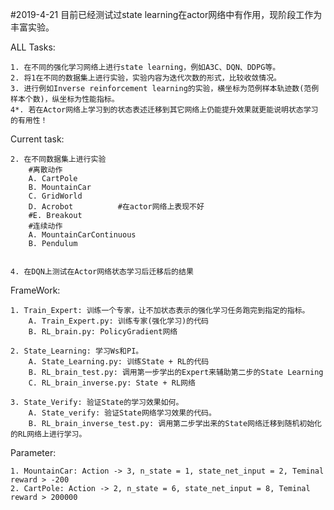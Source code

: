 #2019-4-21
目前已经测试过state learning在actor网络中有作用，现阶段工作为丰富实验。

ALL Tasks:

    1. 在不同的强化学习网络上进行state learning，例如A3C、DQN、DDPG等。
    2. 将1在不同的数据集上进行实验，实验内容为迭代次数的形式，比较收敛情况。
    3. 进行例如Inverse reinforcement learning的实验，横坐标为范例样本轨迹数(范例样本个数)，纵坐标为性能指标。
    4*. 若在Actor网络上学习到的状态表述迁移到其它网络上仍能提升效果就更能说明状态学习的有用性！
    
Current task:
    
    2. 在不同数据集上进行实验
        #离散动作
        A. CartPole
        B. MountainCar
        C. GridWorld
        D. Acrobot          #在actor网络上表现不好
        #E. Breakout
        #连续动作
        A. MountainCarContinuous
        B. Pendulum
        
        
    4. 在DQN上测试在Actor网络状态学习后迁移后的结果
    
    
FrameWork:
    
    1. Train_Expert: 训练一个专家，让不加状态表示的强化学习任务跑完到指定的指标。
        A. Train_Expert.py: 训练专家(强化学习)的代码
        B. RL_brain.py: PolicyGradient网络
        
    2. State_Learning: 学习Ws和PI。
        A. State_Learning.py: 训练State + RL的代码
        B. RL_brain_test.py: 调用第一步学出的Expert来辅助第二步的State Learning
        C. RL_brain_inverse.py: State + RL网络
        
    3. State_Verify: 验证State的学习效果如何。
        A. State_verify: 验证State网络学习效果的代码。
        B. RL_brain_inverse_test.py: 调用第二步学出来的State网络迁移到随机初始化的RL网络上进行学习。
    
    
Parameter:
    
    1. MountainCar: Action -> 3, n_state = 1, state_net_input = 2, Teminal reward > -200
    2. CartPole: Action -> 2, n_state = 6, state_net_input = 8, Teminal reward > 200000